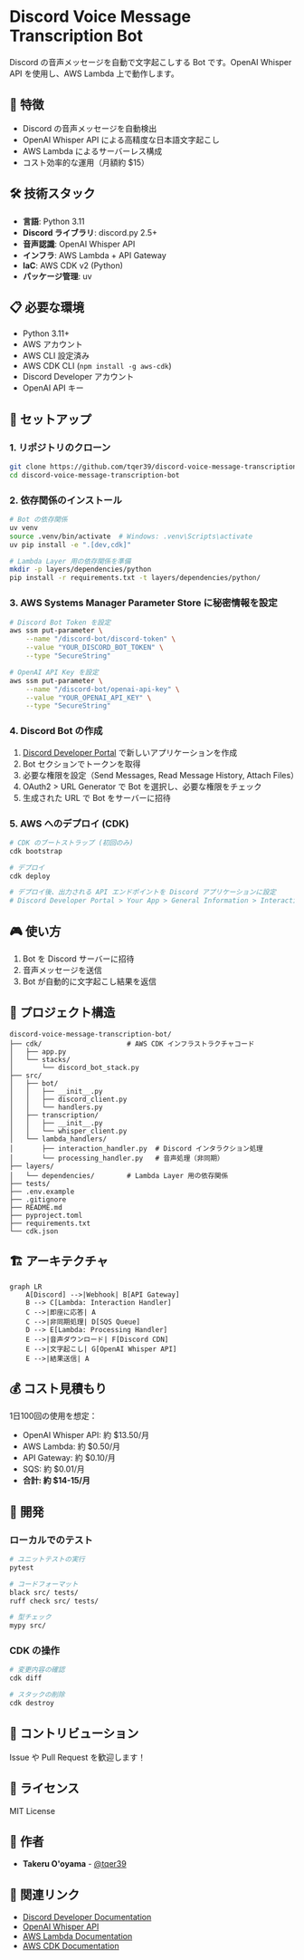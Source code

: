 # Discord Voice Message Transcription Bot

Discord の音声メッセージを自動で文字起こしする Bot です。OpenAI Whisper API を使用し、AWS Lambda 上で動作します。

## 🎯 特徴

- Discord の音声メッセージを自動検出
- OpenAI Whisper API による高精度な日本語文字起こし
- AWS Lambda によるサーバーレス構成
- コスト効率的な運用（月額約 $15）

## 🛠️ 技術スタック

- **言語**: Python 3.11
- **Discord ライブラリ**: discord.py 2.5+
- **音声認識**: OpenAI Whisper API
- **インフラ**: AWS Lambda + API Gateway
- **IaC**: AWS CDK v2 (Python)
- **パッケージ管理**: uv

## 📋 必要な環境

- Python 3.11+
- AWS アカウント
- AWS CLI 設定済み
- AWS CDK CLI (`npm install -g aws-cdk`)
- Discord Developer アカウント
- OpenAI API キー

## 🚀 セットアップ

### 1. リポジトリのクローン

```bash
git clone https://github.com/tqer39/discord-voice-message-transcription-bot.git
cd discord-voice-message-transcription-bot
```

### 2. 依存関係のインストール

```bash
# Bot の依存関係
uv venv
source .venv/bin/activate  # Windows: .venv\Scripts\activate
uv pip install -e ".[dev,cdk]"

# Lambda Layer 用の依存関係を準備
mkdir -p layers/dependencies/python
pip install -r requirements.txt -t layers/dependencies/python/
```

### 3. AWS Systems Manager Parameter Store に秘密情報を設定

```bash
# Discord Bot Token を設定
aws ssm put-parameter \
    --name "/discord-bot/discord-token" \
    --value "YOUR_DISCORD_BOT_TOKEN" \
    --type "SecureString"

# OpenAI API Key を設定
aws ssm put-parameter \
    --name "/discord-bot/openai-api-key" \
    --value "YOUR_OPENAI_API_KEY" \
    --type "SecureString"
```

### 4. Discord Bot の作成

1. [Discord Developer Portal](https://discord.com/developers/applications) で新しいアプリケーションを作成
2. Bot セクションでトークンを取得
3. 必要な権限を設定（Send Messages, Read Message History, Attach Files）
4. OAuth2 > URL Generator で Bot を選択し、必要な権限をチェック
5. 生成された URL で Bot をサーバーに招待

### 5. AWS へのデプロイ (CDK)

```bash
# CDK のブートストラップ (初回のみ)
cdk bootstrap

# デプロイ
cdk deploy

# デプロイ後、出力される API エンドポイントを Discord アプリケーションに設定
# Discord Developer Portal > Your App > General Information > Interactions Endpoint URL
```

## 🎮 使い方

1. Bot を Discord サーバーに招待
2. 音声メッセージを送信
3. Bot が自動的に文字起こし結果を返信

## 📂 プロジェクト構造

```
discord-voice-message-transcription-bot/
├── cdk/                     # AWS CDK インフラストラクチャコード
│   ├── app.py
│   └── stacks/
│       └── discord_bot_stack.py
├── src/
│   ├── bot/
│   │   ├── __init__.py
│   │   ├── discord_client.py
│   │   └── handlers.py
│   ├── transcription/
│   │   ├── __init__.py
│   │   └── whisper_client.py
│   └── lambda_handlers/
│       ├── interaction_handler.py  # Discord インタラクション処理
│       └── processing_handler.py   # 音声処理（非同期）
├── layers/
│   └── dependencies/        # Lambda Layer 用の依存関係
├── tests/
├── .env.example
├── .gitignore
├── README.md
├── pyproject.toml
├── requirements.txt
└── cdk.json
```

## 🏗️ アーキテクチャ

```mermaid
graph LR
    A[Discord] -->|Webhook| B[API Gateway]
    B --> C[Lambda: Interaction Handler]
    C -->|即座に応答| A
    C -->|非同期処理| D[SQS Queue]
    D --> E[Lambda: Processing Handler]
    E -->|音声ダウンロード| F[Discord CDN]
    E -->|文字起こし| G[OpenAI Whisper API]
    E -->|結果送信| A
```

## 💰 コスト見積もり

1日100回の使用を想定：
- OpenAI Whisper API: 約 $13.50/月
- AWS Lambda: 約 $0.50/月
- API Gateway: 約 $0.10/月
- SQS: 約 $0.01/月
- **合計: 約 $14-15/月**

## 🔧 開発

### ローカルでのテスト

```bash
# ユニットテストの実行
pytest

# コードフォーマット
black src/ tests/
ruff check src/ tests/

# 型チェック
mypy src/
```

### CDK の操作

```bash
# 変更内容の確認
cdk diff

# スタックの削除
cdk destroy
```

## 🤝 コントリビューション

Issue や Pull Request を歓迎します！

## 📄 ライセンス

MIT License

## 👤 作者

- **Takeru O'oyama** - [@tqer39](https://github.com/tqer39)

## 🔗 関連リンク

- [Discord Developer Documentation](https://discord.com/developers/docs)
- [OpenAI Whisper API](https://platform.openai.com/docs/guides/speech-to-text)
- [AWS Lambda Documentation](https://docs.aws.amazon.com/lambda/)
- [AWS CDK Documentation](https://docs.aws.amazon.com/cdk/v2/guide/)
